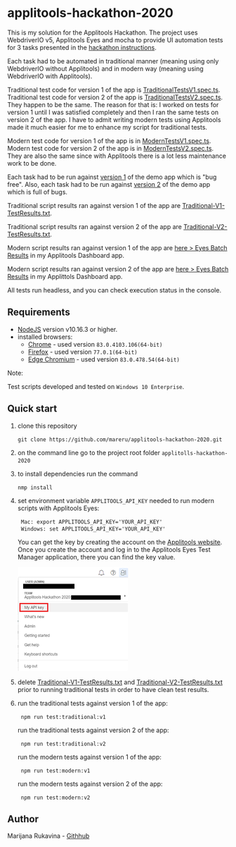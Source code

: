 # applitools-hackathon-2020

This is my solution for the Applitools Hackathon. The project uses WebdriverIO v5, Applitools Eyes and mocha to provide UI automation tests for 3 tasks presented in the [hackathon instructions](https://applitools.com/cross-browser-testing-hackathon-v20-1-instructions/).

Each task had to be automated in traditional manner (meaning using only WebdriverIO without Applitools) and in modern way (meaning using WebdriverIO with Applitools). 

Traditional test code for version 1 of the app is [TraditionalTestsV1.spec.ts](./test/TraditionalTestsV1.spec.ts). Traditional test code for version 2 of the app is [TraditionalTestsV2.spec.ts](/test/TraditionalTestsV2.spec.ts). 
They happen to be the same. 
The reason for that is: I worked on tests for version 1  until I was satisfied completely and then I ran the same tests on version 2 of the app. I have to admit writing modern tests using Applitools made it much easier for me to enhance my script for traditional tests. 

Modern test code for version 1 of the app is in [ModernTestsV1.spec.ts](/test/ModernTestsV1.spec.ts). Modern test code for version 2 of the app is in [ModernTestsV2.spec.ts](/test/ModernTestsV2.spec.ts). They are also the same since with Applitools there is a lot less maintenance work to be done.

Each task had to be run against [version 1](https://demo.applitools.com/gridHackathonV1.html) of the demo app which is "bug free". Also, each task had to be run against [version 2](https://demo.applitools.com/gridHackathonV2.html) of the demo app which is full of bugs. 

Traditional script results ran against version 1 of the app are [Traditional-V1-TestResults.txt](/Traditional-V1-TestResults.txt).

Traditional script results ran against version 2 of the app are [Traditional-V2-TestResults.txt](/Traditional-V2-TestResults.txt).  

Modern script results ran against version 1 of the app are [here > Eyes Batch Results](https://eyes.applitools.com/app/test-results/00000251809542730847) in my Applitools Dashboard app.

Modern script results ran against version 2 of the app are [here > Eyes Batch Results](https://eyes.applitools.com/app/test-results/00000251809542431441) in my Applittols Dashboard app.

All tests run headless, and you can check execution status in the console. 
## Requirements

- [NodeJS](https://nodejs.org/en/) version v10.16.3 or higher.
- installed browsers:
  - [Chrome](https://www.google.com/chrome/) - used version `83.0.4103.106(64-bit)`
  - [Firefox](https://www.mozilla.org/en-US/firefox/new/) - used version `77.0.1(64-bit)`
  - [Edge Chromium](https://www.microsoft.com/en-us/edge) - used version `83.0.478.54(64-bit)`

Note: 

Test scripts developed and tested on `Windows 10 Enterprise`.

## Quick start

1. clone this repository

       git clone https://github.com/mareru/applitools-hackathon-2020.git
2. on the command line go to the project root folder `applitolls-hackathon-2020`
3. to install dependencies run the command

       nmp install
4. set environment variable `APPLITOOLS_API_KEY` needed to run modern scripts with Applitools Eyes:

        Mac: export APPLITOOLS_API_KEY='YOUR_API_KEY'
        Windows: set APPLITOOLS_API_KEY='YOUR_API_KEY'
   You can get the key by creating the account on the [Applitools website](https://applitools.com/users/register).  
   Once you create the account and log in to the Applitools Eyes Test Manager application, there you can find the key value. 
   
   ![API_KEY](src/resources/images/API_KEY_APPLITOOLS.png)
5. delete [Traditional-V1-TestResults.txt](/Traditional-V1-TestResults.txt) and [Traditional-V2-TestResults.txt](/Traditional-V2-TestResults.txt) 
   prior to running traditional tests in order to have clean test results.
6. run the traditional tests against version 1 of the app:

        npm run test:traditional:v1
   run the traditional tests against version 2 of the app:
   
        npm run test:traditional:v2
   run the modern tests against version 1 of the app:
   
        npm run test:modern:v1
   run the modern tests against version 2 of the app:
   
        npm run test:modern:v2

## Author

Marijana Rukavina - [Githhub](https://github.com/mareru)




